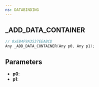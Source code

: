 ```yaml
---
ns: DATABINDING
---
```

## _ADD_DATA_CONTAINER

```c
// 0xEB4F9A3537EEABCD
Any _ADD_DATA_CONTAINER(Any p0, Any p1);
```

## Parameters
* **p0**:
* **p1**:
